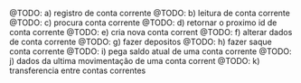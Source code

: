 @TODO: a) registro de conta corrente
@TODO: b) leitura de conta corrente
@TODO: c) procura conta corrente
@TODO: d) retornar o proximo id de conta corrente
@TODO: e) cria nova conta corrent
@TODO: f) alterar dados de conta corrente
@TODO: g) fazer depositos
@TODO: h) fazer saque conta corrente
@TODO: i) pega saldo atual de uma conta corrente
@TODO: j) dados da ultima movimentação de uma conta corrent
@TODO: k) transferencia entre contas correntes